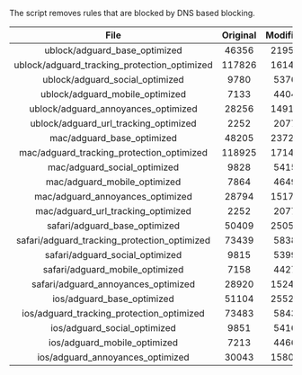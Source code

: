 The script removes rules that are blocked by DNS based blocking.


| File | Original | Modified |
|:----:|:-----:|:-----:|
| ublock/adguard_base_optimized | 46356 | 21951 |
| ublock/adguard_tracking_protection_optimized | 117826 | 16142 |
| ublock/adguard_social_optimized | 9780 | 5376 |
| ublock/adguard_mobile_optimized | 7133 | 4404 |
| ublock/adguard_annoyances_optimized | 28256 | 14919 |
| ublock/adguard_url_tracking_optimized | 2252 | 2077 |
| mac/adguard_base_optimized | 48205 | 23720 |
| mac/adguard_tracking_protection_optimized | 118925 | 17144 |
| mac/adguard_social_optimized | 9828 | 5415 |
| mac/adguard_mobile_optimized | 7864 | 4649 |
| mac/adguard_annoyances_optimized | 28794 | 15173 |
| mac/adguard_url_tracking_optimized | 2252 | 2077 |
| safari/adguard_base_optimized | 50409 | 25059 |
| safari/adguard_tracking_protection_optimized | 73439 | 5838 |
| safari/adguard_social_optimized | 9815 | 5399 |
| safari/adguard_mobile_optimized | 7158 | 4427 |
| safari/adguard_annoyances_optimized | 28920 | 15246 |
| ios/adguard_base_optimized | 51104 | 25523 |
| ios/adguard_tracking_protection_optimized | 73483 | 5843 |
| ios/adguard_social_optimized | 9851 | 5416 |
| ios/adguard_mobile_optimized | 7213 | 4466 |
| ios/adguard_annoyances_optimized | 30043 | 15800 |